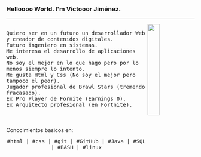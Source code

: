 ### Helloooo World. I'm Victooor Jiménez.
---
<p>
  <img src="https://www.icegif.com/wp-content/uploads/2022/01/icegif-675.gif" align="right" width="25%"/>
  <samp>
    <br>Quiero ser en un futuro un desarrollador Web y creador de contenidos digitales.
    <br>Futuro ingeniero en sistemas.
    <br>Me interesa el desarrollo de aplicaciones web.
    <br>No soy el mejor en lo que hago pero por lo menos siempre lo intento.
    <br>Me gusta Html y Css (No soy el mejor pero tampoco el peor).
    <br>Jugador profesional de Brawl Stars (tremendo fracasado).
    <br>Ex Pro Player de Fornite (Earnings 0).
    <br> Ex Arquitecto profesional (en Fortnite).
    <br>
    </samp>
   <br>
  <br>
    <br> Conocimientos basicos en:
  <p align="center">
    <samp>
#html | #css | #git | #GitHub | #Java | #SQL | #BASH | #linux
     </samp>
    <br>
  </p>
  
</p>
